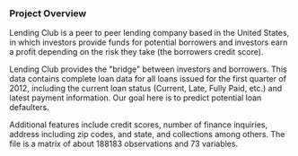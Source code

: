### Project Overview

 Lending Club is a peer to peer lending company based in the United States, in which investors provide funds for potential borrowers and investors earn a profit depending on the risk they take (the borrowers credit score).

Lending Club provides the "bridge" between investors and borrowers. This data contains complete loan data for all loans issued for the first quarter of 2012, including the current loan status (Current, Late, Fully Paid, etc.) and latest payment information. Our goal here is to predict potential loan defaulters.

Additional features include credit scores, number of finance inquiries, address including zip codes, and state, and collections among others. The file is a matrix of about 188183 observations and 73 variables.


